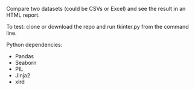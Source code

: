 Compare two datasets (could be CSVs or Excel) and see the result in an HTML report.

To test: clone or download the repo and run tkinter.py from the command line.

Python dependencies:

* Pandas
* Seaborn
* PIL
* Jinja2
* xlrd
